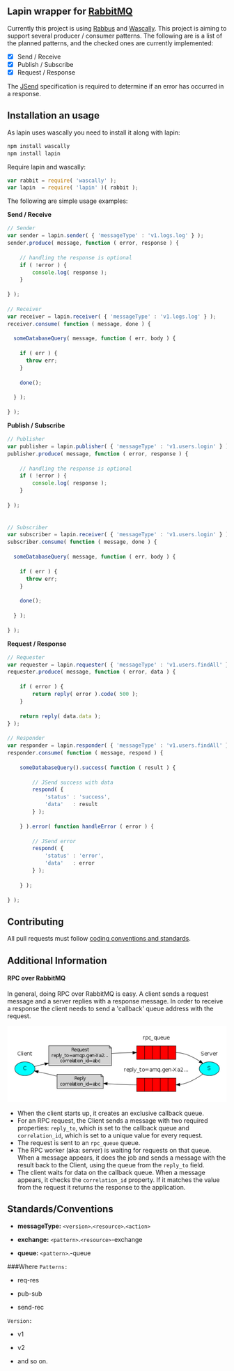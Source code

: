 ## Lapin wrapper for [RabbitMQ](http://rabbitmq.com/)

Currently this project is using [Rabbus](https://github.com/derickbailey/rabbus) and [Wascally](https://github.com/LeanKit-Labs/wascally). This project is aiming to support several producer / consumer patterns. The following are is a list of the planned patterns, and the checked ones are currently implemented:

* [X] Send / Receive
* [X] Publish / Subscribe
* [X] Request / Response

The [JSend](http://labs.omniti.com/labs/jsend) specification is required to determine if an error has occurred in a response.

## Installation an usage

As lapin uses wascally you need to install it along with lapin:

```bash
npm install wascally
npm install lapin
```

Require lapin and wascally:

```javascript
var rabbit = require( 'wascally' );
var lapin  = require( 'lapin' )( rabbit );
```

The following are simple usage examples:

**Send / Receive**

```javascript
// Sender
var sender = lapin.sender( { 'messageType' : 'v1.logs.log' } );
sender.produce( message, function ( error, response ) {

	// handling the response is optional
	if ( !error ) {
		console.log( response );
	}

} );

// Receiver
var receiver = lapin.receiver( { 'messageType' : 'v1.logs.log' } );
receiver.consume( function ( message, done ) {

  someDatabaseQuery( message, function ( err, body ) {

    if ( err ) {
      throw err;
    }

    done();

  } );

} );
```

**Publish / Subscribe**

```javascript
// Publisher
var publisher = lapin.publisher( { 'messageType' : 'v1.users.login' } );
publisher.produce( message, function ( error, response ) {

    // handling the response is optional
	if ( !error ) {
		console.log( response );
	}

} );


// Subscriber
var subscriber = lapin.receiver( { 'messageType' : 'v1.users.login' } );
subscriber.consume( function ( message, done ) {

  someDatabaseQuery( message, function ( err, body ) {

    if ( err ) {
      throw err;
    }

    done();

  } );

} );
```

**Request / Response**

```javascript
// Requester
var requester = lapin.requester( { 'messageType' : 'v1.users.findAll' } );
requester.produce( message, function ( error, data ) {

	if ( error ) {
		return reply( error ).code( 500 );
	}

	return reply( data.data );
} );

// Responder
var responder = lapin.responder( { 'messageType' : 'v1.users.findAll' } );
responder.consume( function ( message, respond ) {

	someDatabaseQuery().success( function ( result ) {

		// JSend success with data
		respond( {
			'status' : 'success',
			'data'   : result
		} );

	} ).error( function handleError ( error ) {

		// JSend error
		respond( {
			'status' : 'error',
			'data'   : error
		} );

	} );

} );
```

## Contributing
All pull requests must follow [coding conventions and standards](https://github.com/School-Improvement-Network/coding-conventions).


## Additional Information
#### RPC over RabbitMQ

In general, doing RPC over RabbitMQ is easy. A client sends a request message and a server replies with a response message. In order to receive a response the client needs to send a 'callback' queue address with the request.

![RabbitMQ RPC](rabbitmq_rpc.png)

 * When the client starts up, it creates an exclusive callback queue.
 * For an RPC request, the Client sends a message with two required properties: `reply_to`, which is set to the callback queue and `correlation_id`, which is set to a unique value for every request.
 * The request is sent to an `rpc_queue` queue.
 * The RPC worker (aka: server) is waiting for requests on that queue. When a message appears, it does the job and sends a message with the result back to the Client, using the queue from the `reply_to` field.
 * The client waits for data on the callback queue. When a message appears, it checks the `correlation_id` property. If it matches the value from the request it returns the response to the application.

## Standards/Conventions

* **messageType:** `<version>`.`<resource>`.`<action>`

* **exchange:** `<pattern>`.`<resource>`-exchange

* **queue:** `<pattern>`.<resource>-queue

###Where
`Patterns:`

- req-res

- pub-sub

- send-rec

`Version:`

- v1

- v2

- and so on.
